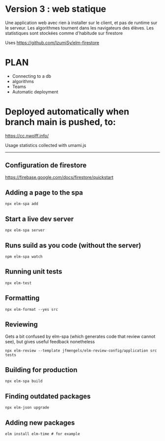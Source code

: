 # Version 3 : web statique

Une application web avec rien à installer sur le client, et pas de runtime sur le serveur.
Les algorithmes tournent dans les navigateurs des élèves. Les statistiques sont stockées comme d'habitude sur firestore

Uses https://github.com/IzumiSy/elm-firestore

# PLAN

- Connecting to a db
- algorithms
- Teams
- Automatic deployment

# Deployed automatically when branch main is pushed, to:

https://cc.nwolff.info/

Usage statistics collected with umami.js

---

## Configuration de firestore

https://firebase.google.com/docs/firestore/quickstart

## Adding a page to the spa

    npx elm-spa add

## Start a live dev server

    npx elm-spa server

## Runs suild as you code (without the server)

    npm elm-spa watch

## Running unit tests

    npx elm-test

## Formatting

    npx elm-format --yes src

## Reviewing

Gets a bit confused by elm-spa (which generates code that review cannot see), but gives useful feedback nonetheless

    npx elm-review --template jfmengels/elm-review-config/application src tests

## Building for production

    npx elm-spa build

## Finding outdated packages

    npx elm-json upgrade

## Adding new packages

    elm install elm-time # for example
